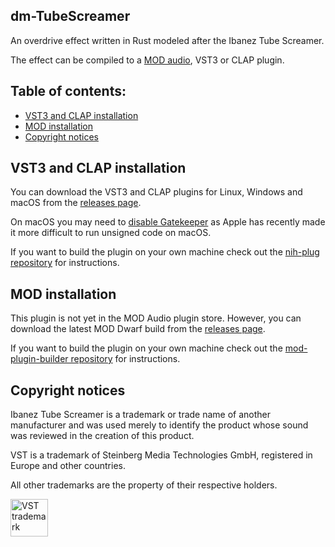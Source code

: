 ## dm-TubeScreamer

An overdrive effect written in Rust modeled after the Ibanez Tube Screamer.

The effect can be compiled to a [MOD audio](https://mod.audio/), VST3 or CLAP plugin.

## Table of contents:

- [VST3 and CLAP installation](#VST3-and-CLAP-installation)
- [MOD installation](#MOD-installation)
- [Copyright notices](#Copyright-notices)

## VST3 and CLAP installation

You can download the VST3 and CLAP plugins for Linux, Windows and macOS from the [releases page](https://github.com/davemollen/dm-TubeScreamer/releases).

On macOS you may need to [disable Gatekeeper](https://disable-gatekeeper.github.io/) as Apple has recently made it more difficult to run unsigned code on macOS.

If you want to build the plugin on your own machine check out the [nih-plug repository](https://github.com/robbert-vdh/nih-plug) for instructions.

## MOD installation

This plugin is not yet in the MOD Audio plugin store.
However, you can download the latest MOD Dwarf build from the [releases page](https://github.com/davemollen/dm-TubeScreamer/releases).

If you want to build the plugin on your own machine check out the [mod-plugin-builder repository](https://github.com/moddevices/mod-plugin-builder) for instructions.

## Copyright notices

Ibanez Tube Screamer is a trademark or trade name of another manufacturer and was used merely to identify the product whose sound was reviewed in the creation of this product.

VST is a trademark of Steinberg Media Technologies GmbH, registered in Europe and other countries.

All other trademarks are the property of their respective holders.

<img src="https://steinbergmedia.github.io/vst3_dev_portal/resources/licensing_6.png" width="60" height="auto" alt="VST trademark">
